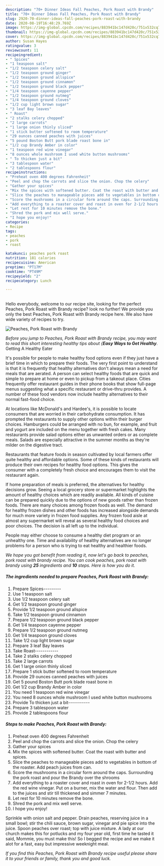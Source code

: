 ```yaml
---
description: "70+ Dinner Ideas Fall Peaches, Pork Roast with Brandy"
title: "70+ Dinner Ideas Fall Peaches, Pork Roast with Brandy"
slug: 2920-70-dinner-ideas-fall-peaches-pork-roast-with-brandy
date: 2020-08-19T16:48:29.769Z
image: https://img-global.cpcdn.com/recipes/883941bc147d420c/751x532cq70/peaches-pork-roast-with-brandy-recipe-main-photo.jpg
thumbnail: https://img-global.cpcdn.com/recipes/883941bc147d420c/751x532cq70/peaches-pork-roast-with-brandy-recipe-main-photo.jpg
cover: https://img-global.cpcdn.com/recipes/883941bc147d420c/751x532cq70/peaches-pork-roast-with-brandy-recipe-main-photo.jpg
author: Susan Hayes
ratingvalue: 3
reviewcount: 11
recipeingredient:
- " Spices"
- "1 teaspoon salt"
- "1/2 teaspoon celery salt"
- "1/2 teaspoon ground ginger"
- "1/2 teaspoon ground allspice"
- "1/2 teaspoon ground cinnamon"
- "1/2 teaspoon ground black pepper"
- "1/4 teaspoon cayenne pepper"
- "1/2 teaspoon ground nutmeg"
- "1/4 teaspoon ground cloves"
- "1/2 cup light brown sugar"
- "3 leaf Bay leaves"
- " Roast"
- "2 stalks celery chopped"
- "2 large carrots"
- "1 large onion thinly sliced"
- "1 stick butter softened to room temperature"
- "29 ounces canned peaches with juices"
- "5 pound Boston Butt pork blade roast bone in"
- "1/2 cup Brandy Amber in color"
- "1 teaspoon red wine vinegar"
- "8 ounces whole mushroom I used white button mushrooms"
- " To thicken just a bit"
- "3 tablespoon water"
- "2 tablespoons flour"
recipeinstructions:
- "Preheat oven 400 degrees Fahrenheit"
- "Peel and chop the carrots and slice the onion. Chop the celery"
- "Gather your spices"
- "Mix the spices with softened butter. Coat the roast with butter and spices."
- "Slice the peaches to manageable pieces add to vegetables in bottom of the roaster. Add peach juices from can."
- "Score the mushrooms in a circular form around the caps. Surrounding the pork roast and pour the Brandy over the shrooms"
- "Add everything to a roaster cover and roast in oven for 2-1/2 hours. Add the red wine vinegar. Put on a burner, mix the water and flour. Then add to the juices and stir till thickened and simmer 7 minutes."
- "Let rest for 10 minutes remove the bone."
- "Shred the pork and mix well serve."
- "I hope you enjoy!"
categories:
- Recipe
tags:
- peaches
- pork
- roast

katakunci: peaches pork roast 
nutrition: 181 calories
recipecuisine: American
preptime: "PT17M"
cooktime: "PT49M"
recipeyield: "2"
recipecategory: Lunch

---
```

<br>
Hello everybody, welcome to our recipe site, looking for the perfect Peaches, Pork Roast with Brandy recipe? look no further! We provide you only the best Peaches, Pork Roast with Brandy recipe here. We also have wide variety of recipes to try.
<br>


![Peaches, Pork Roast with Brandy](https://img-global.cpcdn.com/recipes/883941bc147d420c/751x532cq70/peaches-pork-roast-with-brandy-recipe-main-photo.jpg)

<i>Before you jump to Peaches, Pork Roast with Brandy recipe, you may want to read this short interesting healthy tips about {<strong>Easy Ways to Get Healthy</strong>.</i>
Getting A Healthy Eater

It's possible for people to make healthy food options even if they just have a brief time in which to prepare their foods. The very first point to understand is that it is frequently that healthy alternatives don't always mean a need for meals that are aerated. A person can select healthy foods that are quick and simple to prepare at home or even to pickup from a takeout place. Cities frequently offer restaurant guides in their phone books that show full-page menus suggesting what a specific restaurant or drive-thru provides. A number of these food vendors now include healthy alternatives to their normal fast-food choice.

At locations like McDonald's and Hardee's, it is possible to locate consumers that are worried in their carbohydrate consumption.  It has prompted the restaurants to supply other options within their burger choices. Hamburgers could be arranged with no bun, for example, and fruit and yogurt are included on the menu together with fresh cakes. Many restaurants provide salad options either as unwanted orders or as complete meals.  Salads are especially attractive in the summer months as they're milder on the digestive tract.

Restaurants that feature foods in season cultivated by local farmers offer quite healthy and affordable options. Some of these kinds of restaurants will produce their own recipes for healthy food options.  This gives the consumer with a completely fresh choice and encourages them to visit the restaurant again.

If home preparation of meals is preferred, the alternatives for healthy decisions grow. Seeing a local grocery store or supermarket highlights the amount of healthy choices which are readily available.  All kinds of cuisine can be prepared quickly due to the options of new goods rather than frozen foods. There are many choices among frozen foods as well. The demand for healthy frozen dishes and other foods has increased alongside demands for much more variety in frozen food supplies. Any frozen food aisle at almost any supermarket will reveal as several healthy food choices and poor choices. The decision is all left up to the individual.

People may either choose to consume a healthy diet program or an unhealthy one. Time and availability of healthy alternatives are no longer problems for a person who is trying to eat healthy and healthier foods.


<i>We hope you got benefit from reading it, now let's go back to peaches, pork roast with brandy recipe. You can cook peaches, pork roast with brandy using <strong>25</strong> ingredients and <strong>10</strong> steps. Here is how you do it.
</i>

##### The ingredients needed to prepare Peaches, Pork Roast with Brandy:

1. Prepare  Spices---------
1. Use 1 teaspoon salt
1. Use 1/2 teaspoon celery salt
1. Get 1/2 teaspoon ground ginger
1. Provide 1/2 teaspoon ground allspice
1. Take 1/2 teaspoon ground cinnamon
1. Prepare 1/2 teaspoon ground black pepper
1. Get 1/4 teaspoon cayenne pepper
1. Prepare 1/2 teaspoon ground nutmeg
1. Get 1/4 teaspoon ground cloves
1. Take 1/2 cup light brown sugar
1. Prepare 3 leaf Bay leaves
1. Take  Roast------------
1. Take 2 stalks celery chopped
1. Take 2 large carrots
1. Get 1 large onion thinly sliced
1. Prepare 1 stick butter softened to room temperature
1. Provide 29 ounces canned peaches with juices
1. Get 5 pound Boston Butt pork blade roast bone in
1. Get 1/2 cup Brandy Amber in color
1. You need 1 teaspoon red wine vinegar
1. You need 8 ounces whole mushroom I used white button mushrooms
1. Provide  To thicken just a bit-----------
1. Prepare 3 tablespoon water
1. Provide 2 tablespoons flour


##### Steps to make Peaches, Pork Roast with Brandy:

1. Preheat oven 400 degrees Fahrenheit
1. Peel and chop the carrots and slice the onion. Chop the celery
1. Gather your spices
1. Mix the spices with softened butter. Coat the roast with butter and spices.
1. Slice the peaches to manageable pieces add to vegetables in bottom of the roaster. Add peach juices from can.
1. Score the mushrooms in a circular form around the caps. Surrounding the pork roast and pour the Brandy over the shrooms
1. Add everything to a roaster cover and roast in oven for 2-1/2 hours. Add the red wine vinegar. Put on a burner, mix the water and flour. Then add to the juices and stir till thickened and simmer 7 minutes.
1. Let rest for 10 minutes remove the bone.
1. Shred the pork and mix well serve.
1. I hope you enjoy!


Sprinkle with onion salt and pepper. Drain peaches, reserving juice in a small bowl; stir the chili sauce, brown sugar, vinegar and pie spice into the juice. Spoon peaches over roast; top with juice mixture. A lady at our church makes this for potlucks and my four year old, first time he tasted it said, Mommie, you must make this! So I begged the recipe and we make it alot for a fast, easy but impressive weeknight meal. 

<i>If you find this Peaches, Pork Roast with Brandy recipe useful please share it to your friends or family, thank you and good luck.</i>
